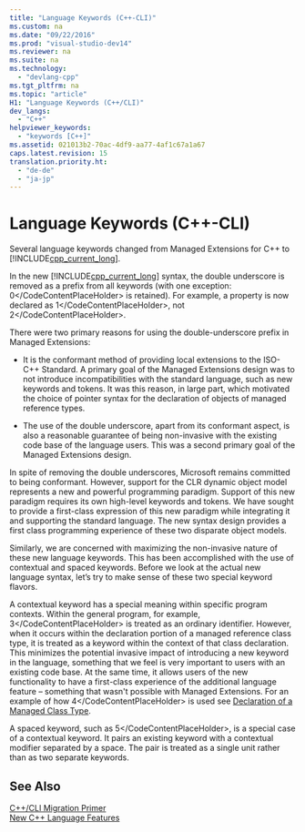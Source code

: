 ```yaml
---
title: "Language Keywords (C++-CLI)"
ms.custom: na
ms.date: "09/22/2016"
ms.prod: "visual-studio-dev14"
ms.reviewer: na
ms.suite: na
ms.technology: 
  - "devlang-cpp"
ms.tgt_pltfrm: na
ms.topic: "article"
H1: "Language Keywords (C++/CLI)"
dev_langs: 
  - "C++"
helpviewer_keywords: 
  - "keywords [C++]"
ms.assetid: 021013b2-70ac-4df9-aa77-4af1c67a1a67
caps.latest.revision: 15
translation.priority.ht: 
  - "de-de"
  - "ja-jp"
---
```

# Language Keywords (C++-CLI)
Several language keywords changed from Managed Extensions for C++ to [!INCLUDE[cpp_current_long](../vs140/includes/cpp_current_long_md.md)].  
  
 In the new [!INCLUDE[cpp_current_long](../vs140/includes/cpp_current_long_md.md)] syntax, the double underscore is removed as a prefix from all keywords (with one exception: <CodeContentPlaceHolder>0\</CodeContentPlaceHolder> is retained). For example, a property is now declared as <CodeContentPlaceHolder>1\</CodeContentPlaceHolder>, not <CodeContentPlaceHolder>2\</CodeContentPlaceHolder>.  
  
 There were two primary reasons for using the double-underscore prefix in Managed Extensions:  
  
-   It is the conformant method of providing local extensions to the ISO-C++ Standard. A primary goal of the Managed Extensions design was to not introduce incompatibilities with the standard language, such as new keywords and tokens. It was this reason, in large part, which motivated the choice of pointer syntax for the declaration of objects of managed reference types.  
  
-   The use of the double underscore, apart from its conformant aspect, is also a reasonable guarantee of being non-invasive with the existing code base of the language users. This was a second primary goal of the Managed Extensions design.  
  
 In spite of removing the double underscores, Microsoft remains committed to being conformant. However, support for the CLR dynamic object model represents a new and powerful programming paradigm. Support of this new paradigm requires its own high-level keywords and tokens. We have sought to provide a first-class expression of this new paradigm while integrating it and supporting the standard language. The new syntax design provides a first class programming experience of these two disparate object models.  
  
 Similarly, we are concerned with maximizing the non-invasive nature of these new language keywords. This has been accomplished with the use of contextual and spaced keywords. Before we look at the actual new language syntax, let’s try to make sense of these two special keyword flavors.  
  
 A contextual keyword has a special meaning within specific program contexts. Within the general program, for example, <CodeContentPlaceHolder>3\</CodeContentPlaceHolder> is treated as an ordinary identifier. However, when it occurs within the declaration portion of a managed reference class type, it is treated as a keyword within the context of that class declaration. This minimizes the potential invasive impact of introducing a new keyword in the language, something that we feel is very important to users with an existing code base. At the same time, it allows users of the new functionality to have a first-class experience of the additional language feature – something that wasn't possible with Managed Extensions. For an example of how <CodeContentPlaceHolder>4\</CodeContentPlaceHolder> is used see [Declaration of a Managed Class Type](../vs140/declaration-of-a-managed-class-type.md).  
  
 A spaced keyword, such as <CodeContentPlaceHolder>5\</CodeContentPlaceHolder>, is a special case of a contextual keyword. It pairs an existing keyword with a contextual modifier separated by a space. The pair is treated as a single unit rather than as two separate keywords.  
  
## See Also  
 [C++/CLI Migration Primer](../vs140/c---cli-migration-primer.md)   
 [New C++ Language Features](../vs140/component-extensions-for-runtime-platforms.md)